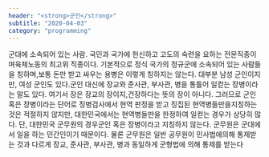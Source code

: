 ```yaml
---
header: "<strong>군인</strong>"
subtitle: "2020-04-03"
category: "programming"
---
```

군대에 소속되어 있는 사람. 국민과 국가에 헌신하고 고도의 숙련을 요하는 전문직종이며육체노동의 최고위 직종이다. 기본적으로 정식 국가의 정규군에 소속되어 있는 사람들을 칭하며,보통 돈만 받고 싸우는 용병은 이렇게 칭하지는 않는다. 대부분 남성 군인이지만, 여성 군인도 있다.군인 대신에 장교와 준사관, 부사관, 병을 통틀어 일컫는 장병이라는 말도 있다. 여기서 장은 장교의 장이지,건장하다는 뜻의 장이 아니다. 그러므로 군인 혹은 장병이라는 단어로 징병검사에서 현역 판정을 받고 징집된 현역병들만을지칭하는 것은 적절하지 않지만, 대한민국에서는 현역병들만을 한정하여 일컫는 경우가 상당히 많다. 단, 대한민국 군무원의 경우군인 혹은 장병이라고 지칭하지 않는다. 군무원은 군대에서 일을 하는 민간인이기 때문이다. 물론 군무원은 일반 공무원이 민사법에의해 통제받는 것과 다르게 장교, 준사관, 부사관, 병과 동일하게 군형법에 의해 통제를 받는다